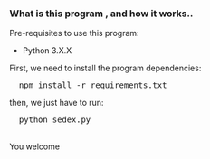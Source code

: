 ### What is this program , and how it works..

Pre-requisites to use this program:
<ul>
  <li>Python 3.X.X</li>
</ul>

<p>First, we need to install the program dependencies:</p>
<pre>
  npm install -r requirements.txt
</pre>
<p>then, we just have to run: </p>
<pre>
  python sedex.py
</pre>
<br>
You welcome
